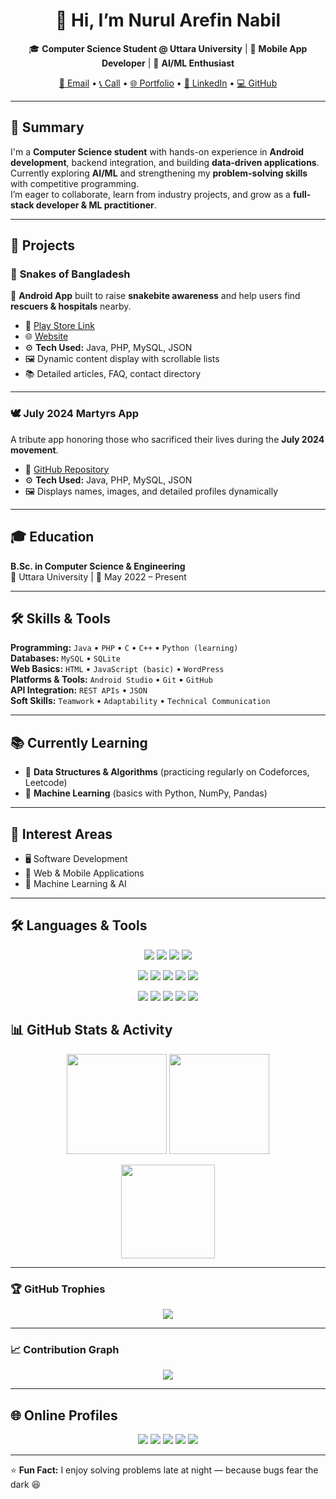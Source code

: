 <h1 align="center">👋 Hi, I’m Nurul Arefin Nabil</h1>

<p align="center">
🎓 <b>Computer Science Student @ Uttara University</b> | 📱 <b>Mobile App Developer</b> | 🌱 <b>AI/ML Enthusiast</b>  
</p>

<p align="center">
<a href="mailto:nurularefinnabil@gmail.com">📧 Email</a> • 
<a href="tel:+8801881196146">📞 Call</a> • 
<a href="https://arefin.binarybardbd.com/">🌐 Portfolio</a> • 
<a href="https://linkedin.com/in/n-arefin-nabil">💼 LinkedIn</a> • 
<a href="https://github.com/arefin-nabil">💻 GitHub</a>
</p>

---

## 🧾 Summary  
I'm a **Computer Science student** with hands-on experience in **Android development**, backend integration, and building **data-driven applications**.  
Currently exploring **AI/ML** and strengthening my **problem-solving skills** with competitive programming.  
I’m eager to collaborate, learn from industry projects, and grow as a **full-stack developer & ML practitioner**.

---

## 🚀 Projects  

### 🐍 **Snakes of Bangladesh**  
📱 **Android App** built to raise **snakebite awareness** and help users find **rescuers & hospitals** nearby.  
- 🔗 [Play Store Link](https://play.google.com/store/apps/details?id=com.binarybardbd.snakesofbangladesh)  
- 🌐 [Website](https://www.snakesofbd.binarybardbd.com)  
- ⚙️ **Tech Used:** Java, PHP, MySQL, JSON  
- 🖼 Dynamic content display with scrollable lists  
- 📚 Detailed articles, FAQ, contact directory  

---

### 🕊 **July 2024 Martyrs App**  
A tribute app honoring those who sacrificed their lives during the **July 2024 movement**.  
- 🔗 [GitHub Repository](https://github.com/arefin-nabil/July-2024)  
- ⚙️ **Tech Used:** Java, PHP, MySQL, JSON  
- 🖼 Displays names, images, and detailed profiles dynamically  

---

## 🎓 Education  
**B.Sc. in Computer Science & Engineering**  
📍 Uttara University | 📅 May 2022 – Present  

---

## 🛠️ Skills & Tools  

**Programming:** `Java` • `PHP` • `C` • `C++` • `Python (learning)`  
**Databases:** `MySQL` • `SQLite`  
**Web Basics:** `HTML` • `JavaScript (basic)` • `WordPress`  
**Platforms & Tools:** `Android Studio` • `Git` • `GitHub`  
**API Integration:** `REST APIs` • `JSON`  
**Soft Skills:** `Teamwork` • `Adaptability` • `Technical Communication`  

---

## 📚 Currently Learning  
- 🧩 **Data Structures & Algorithms** (practicing regularly on Codeforces, Leetcode)  
- 🤖 **Machine Learning** (basics with Python, NumPy, Pandas)  

---

## 🎯 Interest Areas  
- 🖥 Software Development  
- 📱 Web & Mobile Applications  
- 🧠 Machine Learning & AI  

---

## 🛠️ Languages & Tools  


<p align="center">
  <!-- Core Languages -->
  <img src="https://img.shields.io/badge/Java-%23ED8B00.svg?style=for-the-badge&logo=openjdk&logoColor=white" />
  <img src="https://img.shields.io/badge/C-%2300599C.svg?style=for-the-badge&logo=c&logoColor=white" />
  <img src="https://img.shields.io/badge/C++-%2300599C.svg?style=for-the-badge&logo=c%2B%2B&logoColor=white" />
  <img src="https://img.shields.io/badge/Python-%233776AB.svg?style=for-the-badge&logo=python&logoColor=white" />
</p>

<p align="center">
  <!-- Frontend -->
  <img src="https://img.shields.io/badge/HTML5-%23E34F26.svg?style=for-the-badge&logo=html5&logoColor=white" />
  <img src="https://img.shields.io/badge/CSS3-%231572B6.svg?style=for-the-badge&logo=css3&logoColor=white" />
  <img src="https://img.shields.io/badge/JavaScript-%23F7DF1E.svg?style=for-the-badge&logo=javascript&logoColor=black" />
  <img src="https://img.shields.io/badge/MySQL-%234479A1.svg?style=for-the-badge&logo=mysql&logoColor=white" />
  <img src="https://img.shields.io/badge/Firebase-%23FFCA28.svg?style=for-the-badge&logo=firebase&logoColor=black" />
</p>

<p align="center">
  <!-- Tools -->
  <img src="https://img.shields.io/badge/Git-%23F05033.svg?style=for-the-badge&logo=git&logoColor=white" />
  <img src="https://img.shields.io/badge/Postman-%23FF6C37.svg?style=for-the-badge&logo=postman&logoColor=white" />
  <img src="https://img.shields.io/badge/Arduino-%2300979D.svg?style=for-the-badge&logo=arduino&logoColor=white" />
  <img src="https://img.shields.io/badge/Figma-%23F24E1E.svg?style=for-the-badge&logo=figma&logoColor=white" />
  <img src="https://img.shields.io/badge/Photoshop-%2331A8FF.svg?style=for-the-badge&logo=adobephotoshop&logoColor=white" />
</p>


## 📊 GitHub Stats & Activity  

<p align="center">
  <img src="https://github-readme-stats.vercel.app/api?username=arefin-nabil&show_icons=true&theme=tokyonight&hide_border=true&border_radius=12" height="160px" />
  <img src="https://github-readme-streak-stats.herokuapp.com/?user=arefin-nabil&theme=tokyonight&hide_border=true&border_radius=12" height="160px" />
</p>

<p align="center">
  <img src="https://github-readme-stats.vercel.app/api/top-langs/?username=arefin-nabil&layout=compact&theme=tokyonight&hide_border=true&border_radius=12" height="150px"/>
</p>

---

### 🏆 GitHub Trophies  
<p align="center">
  <img src="https://github-profile-trophy.vercel.app/?username=arefin-nabil&theme=tokyonight&no-frame=true&no-bg=true&margin-w=4" />
</p>

---

### 📈 Contribution Graph  
<p align="center">
  <img src="https://github-readme-activity-graph.vercel.app/graph?username=arefin-nabil&theme=tokyo-night&hide_border=true" />
</p>

---

## 🌐 Online Profiles  
<p align="center">
  <a href="https://hackerrank.com/profile/arefin_nabil"><img src="https://img.shields.io/badge/Hackerrank-%2300EA64.svg?&style=for-the-badge&logo=hackerrank&logoColor=white" /></a>
  <a href="https://codeforces.com/profile/arefin_nabil"><img src="https://img.shields.io/badge/Codeforces-%231F8ACB.svg?&style=for-the-badge&logo=codeforces&logoColor=white" /></a>
  <a href="https://leetcode.com/u/arefin_nabil/"><img src="https://img.shields.io/badge/LeetCode-%23FFA116.svg?&style=for-the-badge&logo=leetcode&logoColor=white" /></a>
  <a href="https://github.com/arefin-nabil"><img src="https://img.shields.io/badge/GitHub-%23181717.svg?&style=for-the-badge&logo=github&logoColor=white" /></a>
  <a href="https://www.linkedin.com/in/n-arefin-nabil/"><img src="https://img.shields.io/badge/💼 LinkedIn-%230077B5.svg?&style=for-the-badge&logo=linkedin&logoColor=white" /></a>
</p>

---

⭐ **Fun Fact:** I enjoy solving problems late at night — because bugs fear the dark 😆
